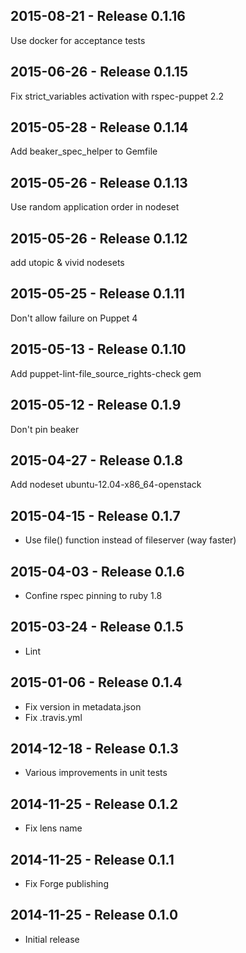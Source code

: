 ## 2015-08-21 - Release 0.1.16

Use docker for acceptance tests

## 2015-06-26 - Release 0.1.15

Fix strict_variables activation with rspec-puppet 2.2

## 2015-05-28 - Release 0.1.14

Add beaker_spec_helper to Gemfile

## 2015-05-26 - Release 0.1.13

Use random application order in nodeset

## 2015-05-26 - Release 0.1.12

add utopic & vivid nodesets

## 2015-05-25 - Release 0.1.11

Don't allow failure on Puppet 4

## 2015-05-13 - Release 0.1.10

Add puppet-lint-file_source_rights-check gem

## 2015-05-12 - Release 0.1.9

Don't pin beaker

## 2015-04-27 - Release 0.1.8

Add nodeset ubuntu-12.04-x86_64-openstack

## 2015-04-15 - Release 0.1.7

- Use file() function instead of fileserver (way faster)

## 2015-04-03 - Release 0.1.6

- Confine rspec pinning to ruby 1.8

## 2015-03-24 - Release 0.1.5

- Lint

## 2015-01-06 - Release 0.1.4

- Fix version in metadata.json
- Fix .travis.yml

## 2014-12-18 - Release 0.1.3

- Various improvements in unit tests

## 2014-11-25 - Release 0.1.2

- Fix lens name

## 2014-11-25 - Release 0.1.1

- Fix Forge publishing

## 2014-11-25 - Release 0.1.0

- Initial release
